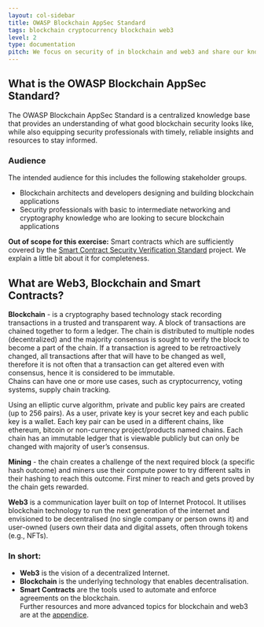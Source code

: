 ```yaml
---
layout: col-sidebar
title: OWASP Blockchain AppSec Standard
tags: blockchain cryptocurrency blockchain web3
level: 2
type: documentation
pitch: We focus on security of in blockchain and web3 and share our knowledge on attack vectors and defense mechanisms. We strongly encourage your contribution to these topics and content.
---
```

## What is the OWASP Blockchain AppSec Standard?

The OWASP Blockchain AppSec Standard is a centralized knowledge base that provides an understanding of what good blockchain security looks like, while also equipping security professionals with timely, reliable insights and resources to stay informed.  

### Audience

The intended audience for this includes the following stakeholder groups. 
* Blockchain architects and developers designing and building blockchain applications
* Security professionals with basic to intermediate networking and cryptography knowledge who are looking to secure blockchain applications


**Out of scope for this exercise:** Smart contracts which are sufficiently covered by the [Smart Contract Security Verification Standard](https://owasp.org/www-project-smart-contract-security-verification-standard) project. We explain a little bit about it for completeness.

## What are Web3, Blockchain and Smart Contracts?

**Blockchain** \- is a cryptography based technology stack recording transactions in a trusted and transparent way. A block of transactions are chained together to form a ledger. The chain is distributed to multiple nodes (decentralized) and the majority consensus is sought to verify the block to become a part of the chain. If a transaction is agreed to be retroactively changed, all transactions after that will have to be changed as well, therefore it is not often that a transaction can get altered even with consensus, hence it is considered to be immutable.  
Chains can have one or more use cases, such as cryptocurrency, voting systems, supply chain tracking.

Using an elliptic curve algorithm, private and public key pairs are created (up to 256 pairs). As a user, private key is your secret key and each public key is a wallet. Each key pair can be used in a different chains, like ethereum, bitcoin or non-currency project/products named chains. Each chain has an immutable ledger that is viewable publicly but can only be changed with majority of user’s consensus.

**Mining** \- the chain creates a challenge of the next required block (a specific hash outcome) and miners use their compute power to try different salts in their hashing to reach this outcome. First miner to reach and gets proved by the chain gets rewarded.

**Web3** is a communication layer built on top of Internet Protocol. It utilises blockchain technology to run the next generation of the internet and envisioned to be decentralised (no single company or person owns it) and user-owned (users own their data and digital assets, often through tokens (e.g., NFTs).

### In short:  
* **Web3** is the vision of a decentralized Internet.  
* **Blockchain** is the underlying technology that enables decentralisation.  
* **Smart Contracts** are the tools used to automate and enforce agreements on the blockchain.  
Further resources and more advanced topics for blockchain and web3 are at the [appendice](#advanced-topics-and-further-resources:).
